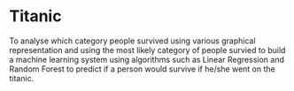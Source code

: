 # Titanic
To analyse which category people survived using various graphical representation and using the most likely category of people survied to build a machine learning system using algorithms such as Linear Regression and Random Forest to predict if a person would survive if he/she went on the titanic.  

